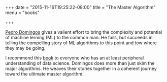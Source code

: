 +++
date = "2015-11-16T19:25:22-08:00"
title = "The Master Algorithm"
menu = "books"

+++

[Pedro Domingos](http://homes.cs.washington.edu/~pedrod/) gives a valient effort to bring the complexity and potential of machine lerning (ML) to the common man.  He fails, but succeeds in telling the compelling story of ML algorithms to this point and tow where they may be going.

I recommend this [book](http://www.amazon.com/The-Master-Algorithm-Ultimate-Learning/dp/0465065708) to everyone who has an at least peripheral understanding of data science.  Domingos does more than just skim the major algorithms.  He weaves their stories together in a coherent journey toward the ultimate master algorithm.